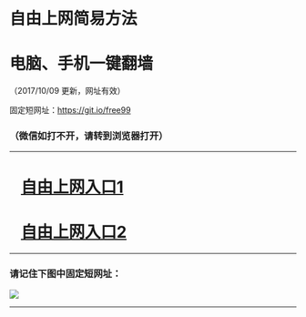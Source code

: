 ﻿# 自由上网简易方法

# 电脑、手机一键翻墙

（2017/10/09 更新，网址有效）

固定短网址：https://git.io/free99

### （微信如打不开，请转到浏览器打开）


***





# &nbsp;&nbsp; <a href="http://ft2775932498.fwq-tz-1001.info/fwqtz01.html?t=100900122506 " target="_blank">自由上网入口1</a>
# &nbsp;&nbsp; <a href="http://ft2243116737.fwq-tz-1002.info/fwqtz02.html?t=100900125179 " target="_blank">自由上网入口2</a>
***

### 请记住下图中固定短网址：

<img src="https://s3-us-west-2.amazonaws.com/fwq-1001/yjfq-20170905okok.png" /> 


***

